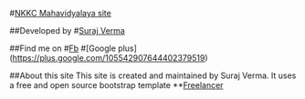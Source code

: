 #[NKKC Mahavidyalaya site](http://nkkc.github.io)

##Developed by 
#[Suraj Verma](https://github.com/imF0X)

##Find me on
#[Fb](https://www.facebook.com/1F0X1) 
#[Google plus] (https://plus.google.com/105542907644402379519)

##About this site
This site is created and maintained by Suraj Verma. It uses a free and open source bootstrap template **[Freelancer](http://startbootstrap.com/template-overviews/freelancer/)